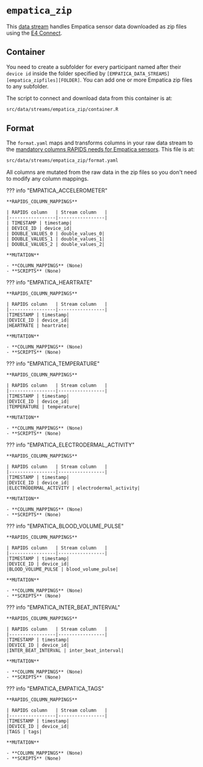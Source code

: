 # `empatica_zip`
This [data stream](../../datastreams/data-streams-introduction) handles Empatica sensor data downloaded as zip files using the [E4 Connect](https://support.empatica.com/hc/en-us/articles/201608896-Data-export-and-formatting-from-E4-connect-). 

## Container

You need to create a subfolder for every participant named after their `device id` inside the folder specified by `[EMPATICA_DATA_STREAMS][empatica_zipfiles][FOLDER]`. You can add one or more Empatica zip files to any subfolder. 

The script to connect and download data from this container is at:
```bash
src/data/streams/empatica_zip/container.R
```

## Format


The `format.yaml` maps and transforms columns in your raw data stream to the [mandatory columns RAPIDS needs for Empatica sensors](../mandatory-empatica-format). This file is at:

```bash
src/data/streams/empatica_zip/format.yaml
```

All columns are mutated from the raw data in the zip files so you don't need to modify any column mappings.

??? info "EMPATICA_ACCELEROMETER"

    
    **RAPIDS_COLUMN_MAPPINGS**

    | RAPIDS column   | Stream column   |
    |-----------------|-----------------|
    | TIMESTAMP | timestamp|
    | DEVICE_ID | device_id|
    | DOUBLE_VALUES_0 | double_values_0|
    | DOUBLE_VALUES_1 | double_values_1|
    | DOUBLE_VALUES_2 | double_values_2|

    **MUTATION**

    - **COLUMN_MAPPINGS** (None)
    - **SCRIPTS** (None)

??? info "EMPATICA_HEARTRATE"

    
    **RAPIDS_COLUMN_MAPPINGS**

    | RAPIDS column   | Stream column   |
    |-----------------|-----------------|
    |TIMESTAMP | timestamp|
    |DEVICE_ID | device_id|
    |HEARTRATE | heartrate|

    **MUTATION**

    - **COLUMN_MAPPINGS** (None)
    - **SCRIPTS** (None)

??? info "EMPATICA_TEMPERATURE"

    
    **RAPIDS_COLUMN_MAPPINGS**

    | RAPIDS column   | Stream column   |
    |-----------------|-----------------|
    |TIMESTAMP | timestamp|
    |DEVICE_ID | device_id|
    |TEMPERATURE | temperature|

    **MUTATION**

    - **COLUMN_MAPPINGS** (None)
    - **SCRIPTS** (None)

??? info "EMPATICA_ELECTRODERMAL_ACTIVITY"

    
    **RAPIDS_COLUMN_MAPPINGS**

    | RAPIDS column   | Stream column   |
    |-----------------|-----------------|
    |TIMESTAMP | timestamp|
    |DEVICE_ID | device_id|
    |ELECTRODERMAL_ACTIVITY | electrodermal_activity|

    **MUTATION**

    - **COLUMN_MAPPINGS** (None)
    - **SCRIPTS** (None)

??? info "EMPATICA_BLOOD_VOLUME_PULSE"

    
    **RAPIDS_COLUMN_MAPPINGS**

    | RAPIDS column   | Stream column   |
    |-----------------|-----------------|
    |TIMESTAMP | timestamp|
    |DEVICE_ID | device_id|
    |BLOOD_VOLUME_PULSE | blood_volume_pulse|

    **MUTATION**

    - **COLUMN_MAPPINGS** (None)
    - **SCRIPTS** (None)

??? info "EMPATICA_INTER_BEAT_INTERVAL"

    
    **RAPIDS_COLUMN_MAPPINGS**

    | RAPIDS column   | Stream column   |
    |-----------------|-----------------|
    |TIMESTAMP | timestamp|
    |DEVICE_ID | device_id|
    |INTER_BEAT_INTERVAL | inter_beat_interval|

    **MUTATION**

    - **COLUMN_MAPPINGS** (None)
    - **SCRIPTS** (None)

??? info "EMPATICA_EMPATICA_TAGS"

    
    **RAPIDS_COLUMN_MAPPINGS**

    | RAPIDS column   | Stream column   |
    |-----------------|-----------------|
    |TIMESTAMP | timestamp|
    |DEVICE_ID | device_id|
    |TAGS | tags|

    **MUTATION**

    - **COLUMN_MAPPINGS** (None)
    - **SCRIPTS** (None)